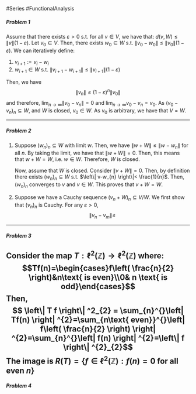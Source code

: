 #Series #FunctionalAnalysis 

##### Problem 1
Assume that there exists $\varepsilon>0$ s.t. for all $v\in V$, we have that: $d(v,W)\leq \|v\|(1-\varepsilon)$. Let $v_{0}\in V$. Then, there exists $w_{0}\in W$ s.t. $\left\| v_{0}-w_{0} \right\|\leq \left\| v_{0} \right\|(1-\varepsilon)$. We can iteratively define: 
1. $v_{i+1}:=v_{i}-w_{i}$
2. $w_{i+1}\in W$ s.t. $\left\| v_{i+1}-w_{i+1} \right\|\leq \left\| v_{i+1} \right\|(1-\varepsilon)$
   
Then, we have $$ \left\| v_{n} \right\| \leq (1-\varepsilon)^n\left\| v_{0} \right\| $$and therefore, $\lim_{ n \to \infty }\left\| v_{0}-v_{n} \right\|=0$ and $\lim_{ n \to \infty }v_{0}-v_{n}=v_{0}$. As $(v_{0}-v_{n})_{n} \subseteq W$, and $W$ is closed, $v_{0}\in W$. As $v_{0}$ is arbitrary, we have that $V=W$.

---
##### Problem 2
1. Suppose $(w_{n})_{n}\subseteq W$ with limit $w$. Then, we have $\left\| w+W \right\|\leq \left\| w-w_{n} \right\|$ for all $n$. By taking the limit, we have that $\left\|  w+W \right\|=0$. Then, this means that $w+W=W$, i.e. $w\in W$. Therefore, $W$ is closed.
	
	Now, assume that $W$ is closed. Consider $\left\| v+W \right\|=0$. Then, by definition there exists $(w_{n})_{n}\subseteq W$ s.t. $\left\| v-w_{n} \right\|< \frac{1}{n}$. Then, $(w_{n})_{n}$ converges to $v$ and $v\in W$. This proves that $v+W = W$.
2. Suppose we have a Cauchy sequence $(v_{n}+W)_{n}\subseteq V/W$. We first show that $(v_{n})_{n}$ is Cauchy. For any $\varepsilon>0$, $$\left\| v_{n}-v_{m} \right\| \leq$$
---
##### Problem 3
Consider the map $T: \ell^{2}(\mathbb{Z})\to \ell^{2}(\mathbb{Z})$ where: $$Tf(n)=\begin{cases}f\left( \frac{n}{2} \right)&n\text{ is even}\\0& n \text{ is odd}\end{cases}$$
Then, 
$$ \left\| T f \right\| ^2_{2} = \sum_{n}^{}\left| Tf(n) \right| ^{2}=\sum_{n\text{ even}}^{}\left| f\left( \frac{n}{2} \right) \right| ^{2}=\sum_{n}^{}\left| f(n) \right| ^{2}=\left\| f \right\| ^{2}_{2}$$The image is $R(T)=\{ f\in \ell^{2}(\mathbb{Z}):f(n)=0 \text{ for all even }n \}$
---
##### Problem 4
